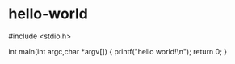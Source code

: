 # hello-world
#include <stdio.h>

int main(int argc,char *argv[])
{
  printf("hello world!\n");
  return 0;
}
